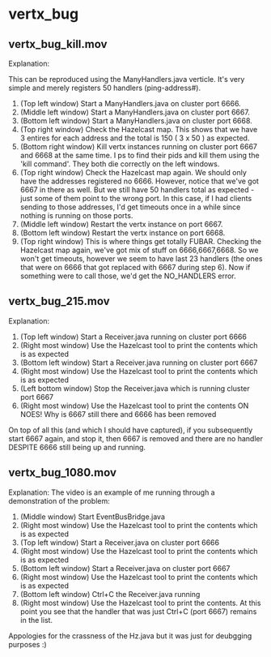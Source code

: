 # vertx_bug
## vertx_bug_kill.mov
Explanation:

This can be reproduced using the ManyHandlers.java verticle.  It's very simple and merely registers 50 handlers (ping-address#).

1. (Top left window) Start a ManyHandlers.java on cluster port 6666.
2. (Middle left window) Start a ManyHandlers.java on cluster port 6667.
3. (Bottom left window) Start a ManyHandlers.java on cluster port 6668.
4. (Top right window) Check the Hazelcast map. This shows that we have 3 entires for each address and the total is 150 ( 3 x 50 ) as expected.
5. (Bottom right window) Kill vertx instances running on cluster port 6667 and 6668 at the same time.  I ps to find their pids and kill them using the 'kill command'.  They both die correctly on the left windows.
6. (Top right window) Check the Hazelcast map again.  We should only have the addresses registered no 6666.  However, notice that we've got 6667 in there as well.  But we still have 50 handlers total as expected - just some of them point to the wrong port.  In this case, if I had clients sending to those addresses, I'd get timeouts once in a while since nothing is running on those ports.
7. (Middle left window) Restart the vertx instance on port 6667.
8. (Bottom left window) Restart the vertx instance on port 6668.
9. (Top right window) This is where things get totally FUBAR.  Checking the Hazelcast map again, we've got mix of stuff on 6666,6667,6668.  So we won't get timeouts, however we seem to have last 23 handlers (the ones that were on 6666 that got replaced with 6667 during step 6).  Now if something were to call those, we'd get the NO_HANDLERS error.

## vertx_bug_215.mov
Explanation:

1. (Top left window) Start a Receiver.java running on cluster port 6666
2. (Right most window) Use the Hazelcast tool to print the contents which is as expected
3. (Bottom left window) Start a Receiver.java running on cluster port 6667
4. (Right most window) Use the Hazelcast tool to print the contents which is as expected
5. (Left bottom window) Stop the Receiver.java which is running cluster port 6667
6. (Right most window) Use the Hazelcast tool to print the contents ON NOES!  Why is 6667 still there and 6666 has been removed

On top of all this (and which I should have captured), if you subsequently start 6667 again, and stop it, then 6667 is removed and there are no handler DESPITE 6666 still being up and running.

## vertx_bug_1080.mov
Explanation:
The video is an example of me running through a demonstration of the problem:

1. (Middle window) Start EventBusBridge.java
2. (Right most window) Use the Hazelcast tool to print the contents which is as expected
3. (Top left window) Start a Receiver.java on cluster port 6666
4. (Right most window) Use the Hazelcast tool to print the contents which is as expected
5. (Bottom left window) Start a Receiver.java on cluster port 6667
6. (Right most window) Use the Hazelcast tool to print the contents which is as expected
7. (Bottom left window) Ctrl+C the Receiver.java running
8. (Right most window) Use the Hazelcast tool to print the contents.  At this point you see that
   the handler that was just Ctrl+C (port 6667) remains in the list.

Appologies for the crassness of the Hz.java but it was just for deubgging purposes :)
